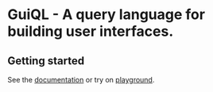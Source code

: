 # GuiQL - A query language for building user interfaces.

## Getting started

See the [documentation](https://docs.guiql.com) or try on [playground](https://guiql.com).
